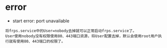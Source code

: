# error

- start error: port unavailable
```shell
将frps.service中的User=nobody去掉就可以正常启动frps.service了。
User使用nobody没有权限使用80、443端口资源，将User配置去掉，默认会使用root用户执行就有使用80、443端口的权限了。
```
